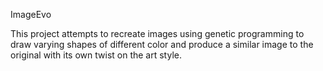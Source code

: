 ImageEvo

This project attempts to recreate images using genetic programming to draw varying shapes of different color and produce a similar image to the
original with its own twist on the art style.

